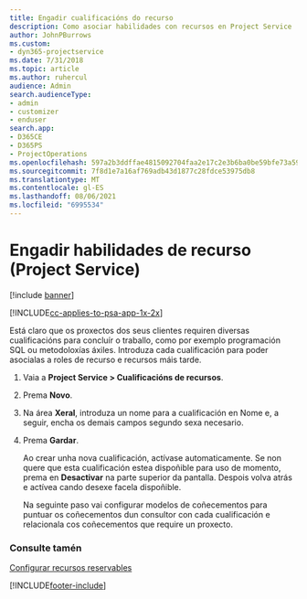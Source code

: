 ```yaml
---
title: Engadir cualificacións do recurso
description: Como asociar habilidades con recursos en Project Service
author: JohnPBurrows
ms.custom:
- dyn365-projectservice
ms.date: 7/31/2018
ms.topic: article
ms.author: ruhercul
audience: Admin
search.audienceType:
- admin
- customizer
- enduser
search.app:
- D365CE
- D365PS
- ProjectOperations
ms.openlocfilehash: 597a2b3ddffae4815092704faa2e17c2e3b6ba0be59bfe73a59a89a4fe506ede
ms.sourcegitcommit: 7f8d1e7a16af769adb43d1877c28fdce53975db8
ms.translationtype: MT
ms.contentlocale: gl-ES
ms.lasthandoff: 08/06/2021
ms.locfileid: "6995534"
---
```

# <a name="add-resource-skills-project-service"></a>Engadir habilidades de recurso (Project Service)

[!include [banner](../includes/psa-now-project-operations.md)]

[!INCLUDE[cc-applies-to-psa-app-1x-2x](../includes/cc-applies-to-psa-app-1x-2x.md)]

Está claro que os proxectos dos seus clientes requiren diversas cualificacións para concluír o traballo, como por exemplo programación SQL ou metodoloxías áxiles. Introduza cada cualificación para poder asocialas a roles de recurso e recursos máis tarde.  
  
1. Vaia a **Project Service > Cualificacións de recursos**.  
  
2. Prema **Novo**.  
  
3. Na área **Xeral**, introduza un nome para a cualificación en Nome e, a seguir, encha os demais campos segundo sexa necesario.  
  
4. Prema **Gardar**.  
  
   Ao crear unha nova cualificación, actívase automaticamente. Se non quere que esta cualificación estea dispoñible para uso de momento, prema en **Desactivar** na parte superior da pantalla. Despois volva atrás e actívea cando desexe facela dispoñible.  
  
   Na seguinte paso vai configurar modelos de coñecementos para puntuar os coñecementos dun consultor con cada cualificación e relacionala cos coñecementos que require un proxecto.  
  
### <a name="see-also"></a>Consulte tamén  
 [Configurar recursos reservables](../psa/set-up-resources.md)


[!INCLUDE[footer-include](../includes/footer-banner.md)]